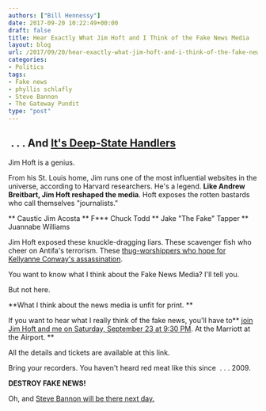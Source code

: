 ```yaml
---
authors: ["Bill Hennessy"]
date: 2017-09-20 10:22:49+00:00
draft: false
title: Hear Exactly What Jim Hoft and I Think of the Fake News Media
layout: blog
url: /2017/09/20/hear-exactly-what-jim-hoft-and-i-think-of-the-fake-news-media/
categories:
- Politics
tags:
- Fake news
- phyllis schlafly
- Steve Bannon
- The Gateway Pundit
type: "post"
---
```


##  . . . And [It's Deep-State Handlers](https://hennessysview.com/2017/09/19/flush-the-clapper-it-stinks/)



Jim Hoft is a genius.

From his St. Louis home, Jim runs one of the most influential websites in the universe, according to Harvard researchers. He's a legend. **Like Andrew Breitbart, Jim Hoft reshaped the media**. Hoft exposes the rotten bastards who call themselves "journalists."




** Caustic Jim Acosta
** F*** Chuck Todd
** Jake "The Fake" Tapper
** Juannabe Williams


Jim Hoft exposed these knuckle-dragging liars. These scavenger fish who cheer on Antifa's terrorism. These [thug-worshippers who hope for Kellyanne Conway's assassination](https://www.thegatewaypundit.com/2017/09/want-another-scalise-style-shooting-jim-acosta-announces-kellyanne-conway-no-longer-secret-service/).

You want to know what I think about the Fake News Media? I'll tell you.

But not here.

**What I think about the news media is unfit for print. **

If you want to hear what I really think of the fake news, you'll have to** [join Jim Hoft and me on Saturday, September 23 at 9:30 PM](https://www.thegatewaypundit.com/2017/09/tgps-jim-hoft-author-bill-hennessy-speak-eagle-council-fake-news-mainstream-media/). At the Marriott at the Airport. **

All the details and tickets are available at this link.

Bring your recorders. You haven't heard red meat like this since  . . . 2009.

**DESTROY FAKE NEWS!**

Oh, and [Steve Bannon will be there next day.](https://www.phyllisschlafly.com/events)
